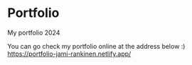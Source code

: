 # Portfolio
My portfolio 2024

You can go check my portfolio online at the address below :)
https://portfolio-jami-rankinen.netlify.app/
